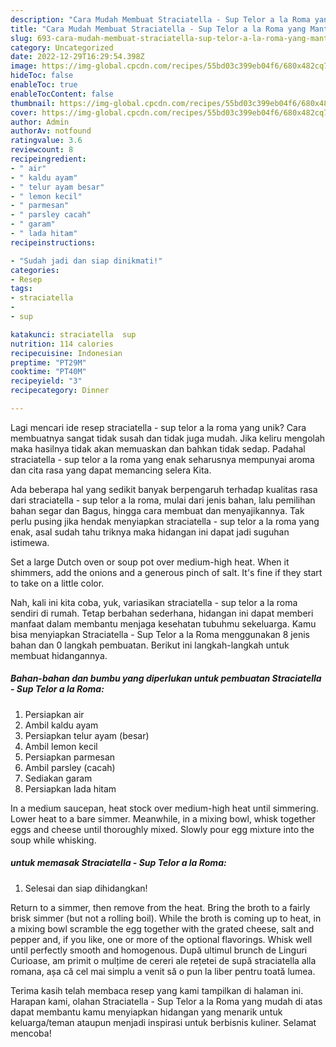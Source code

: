 ```yaml
---
description: "Cara Mudah Membuat Straciatella - Sup Telor a la Roma yang Mantap"
title: "Cara Mudah Membuat Straciatella - Sup Telor a la Roma yang Mantap"
slug: 693-cara-mudah-membuat-straciatella-sup-telor-a-la-roma-yang-mantap
category: Uncategorized
date: 2022-12-29T16:29:54.398Z
image: https://img-global.cpcdn.com/recipes/55bd03c399eb04f6/680x482cq70/straciatella-sup-telor-a-la-roma-foto-resep-utama.jpg
hideToc: false
enableToc: true
enableTocContent: false
thumbnail: https://img-global.cpcdn.com/recipes/55bd03c399eb04f6/680x482cq70/straciatella-sup-telor-a-la-roma-foto-resep-utama.jpg
cover: https://img-global.cpcdn.com/recipes/55bd03c399eb04f6/680x482cq70/straciatella-sup-telor-a-la-roma-foto-resep-utama.jpg
author: Admin
authorAv: notfound
ratingvalue: 3.6
reviewcount: 8
recipeingredient:
- " air"
- " kaldu ayam"
- " telur ayam besar"
- " lemon kecil"
- " parmesan"
- " parsley cacah"
- " garam"
- " lada hitam"
recipeinstructions:

- "Sudah jadi dan siap dinikmati!"
categories:
- Resep
tags:
- straciatella
- 
- sup

katakunci: straciatella  sup 
nutrition: 114 calories
recipecuisine: Indonesian
preptime: "PT29M"
cooktime: "PT40M"
recipeyield: "3"
recipecategory: Dinner

---
```





Lagi mencari ide resep straciatella - sup telor a la roma yang unik? Cara membuatnya sangat tidak susah dan tidak juga mudah. Jika keliru mengolah maka hasilnya tidak akan memuaskan dan bahkan tidak sedap. Padahal straciatella - sup telor a la roma yang enak seharusnya mempunyai aroma dan cita rasa yang dapat memancing selera Kita.





Ada beberapa hal yang sedikit banyak berpengaruh terhadap kualitas rasa dari straciatella - sup telor a la roma, mulai dari jenis bahan, lalu pemilihan bahan segar dan Bagus, hingga cara membuat dan menyajikannya. Tak perlu pusing jika hendak menyiapkan straciatella - sup telor a la roma yang enak,      asal sudah tahu triknya maka hidangan ini dapat jadi suguhan istimewa.














Set a large Dutch oven or soup pot over medium-high heat. When it shimmers, add the onions and a generous pinch of salt. It&#39;s fine if they start to take on a little color.






Nah, kali ini kita coba, yuk, variasikan straciatella - sup telor a la roma sendiri di rumah. Tetap berbahan sederhana, hidangan ini dapat memberi manfaat dalam membantu menjaga kesehatan tubuhmu sekeluarga. Kamu bisa menyiapkan Straciatella - Sup Telor a la Roma menggunakan 8 jenis bahan dan 0 langkah pembuatan. Berikut ini langkah-langkah untuk membuat hidangannya.

<!--inarticleads1-->

##### Bahan-bahan dan bumbu yang diperlukan untuk pembuatan Straciatella - Sup Telor a la Roma:

1. Persiapkan  air
1. Ambil  kaldu ayam
1. Persiapkan  telur ayam (besar)
1. Ambil  lemon kecil
1. Persiapkan  parmesan
1. Ambil  parsley (cacah)
1. Sediakan  garam
1. Persiapkan  lada hitam


In a medium saucepan, heat stock over medium-high heat until simmering. Lower heat to a bare simmer. Meanwhile, in a mixing bowl, whisk together eggs and cheese until thoroughly mixed. Slowly pour egg mixture into the soup while whisking. 

<!--inarticleads2-->

#####  untuk memasak Straciatella - Sup Telor a la Roma:


1. Selesai dan siap dihidangkan!

Return to a simmer, then remove from the heat. Bring the broth to a fairly brisk simmer (but not a rolling boil). While the broth is coming up to heat, in a mixing bowl scramble the egg together with the grated cheese, salt and pepper and, if you like, one or more of the optional flavorings. Whisk well until perfectly smooth and homogenous. După ultimul brunch de Linguri Curioase, am primit o mulțime de cereri ale rețetei de supă straciatella alla romana, așa că cel mai simplu a venit să o pun la liber pentru toată lumea. 

Terima kasih telah membaca resep yang kami tampilkan di halaman ini. Harapan kami, olahan Straciatella - Sup Telor a la Roma yang mudah di atas dapat membantu kamu menyiapkan hidangan yang menarik untuk keluarga/teman ataupun menjadi inspirasi untuk berbisnis kuliner. Selamat mencoba!
